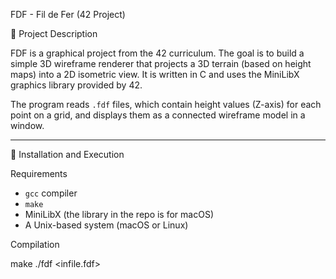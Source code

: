 FDF - Fil de Fer (42 Project)

🧾 Project Description

FDF is a graphical project from the 42 curriculum. The goal is to build a simple 3D wireframe renderer that projects a 3D terrain (based on height maps) into a 2D isometric view. It is written in C and uses the MiniLibX graphics library provided by 42.

The program reads `.fdf` files, which contain height values (Z-axis) for each point on a grid, and displays them as a connected wireframe model in a window.

---

🔧 Installation and Execution

Requirements

- `gcc` compiler
- `make`
- MiniLibX (the library in the repo is for macOS)
- A Unix-based system (macOS or Linux)

Compilation

make
./fdf <infile.fdf>
